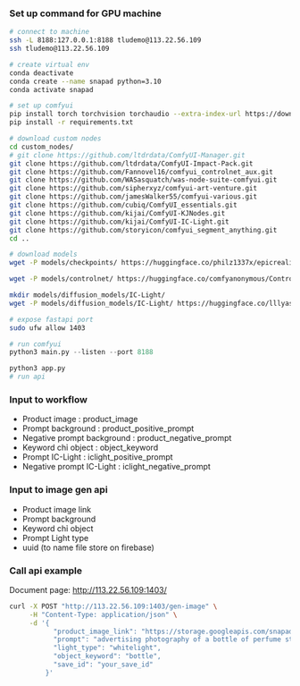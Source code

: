 ### **Set up command for GPU machine**
```bash
# connect to machine
ssh -L 8188:127.0.0.1:8188 tludemo@113.22.56.109
ssh tludemo@113.22.56.109

# create virtual env
conda deactivate
conda create --name snapad python=3.10
conda activate snapad

# set up comfyui
pip install torch torchvision torchaudio --extra-index-url https://download.pytorch.org/whl/cu121
pip install -r requirements.txt

# download custom nodes
cd custom_nodes/
# git clone https://github.com/ltdrdata/ComfyUI-Manager.git
git clone https://github.com/ltdrdata/ComfyUI-Impact-Pack.git
git clone https://github.com/Fannovel16/comfyui_controlnet_aux.git
git clone https://github.com/WASasquatch/was-node-suite-comfyui.git
git clone https://github.com/sipherxyz/comfyui-art-venture.git
git clone https://github.com/jamesWalker55/comfyui-various.git
git clone https://github.com/cubiq/ComfyUI_essentials.git
git clone https://github.com/kijai/ComfyUI-KJNodes.git
git clone https://github.com/kijai/ComfyUI-IC-Light.git
git clone https://github.com/storyicon/comfyui_segment_anything.git
cd ..

# download models
wget -P models/checkpoints/ https://huggingface.co/philz1337x/epicrealism/resolve/f22dc0ceeed8bd6d64a90b1e684ecd887aa37b40/epicrealism_naturalSinRC1VAE.safetensors

wget -P models/controlnet/ https://huggingface.co/comfyanonymous/ControlNet-v1-1_fp16_safetensors/resolve/main/control_v11f1p_sd15_depth_fp16.safetensors

mkdir models/diffusion_models/IC-Light/
wget -P models/diffusion_models/IC-Light/ https://huggingface.co/lllyasviel/ic-light/resolve/main/iclight_sd15_fc.safetensors

# expose fastapi port 
sudo ufw allow 1403
```

```python
# run comfyui
python3 main.py --listen --port 8188

python3 app.py
# run api

```

### **Input to workflow**
- Product image : product_image
- Prompt background : product_positive_prompt
- Negative prompt background : product_negative_prompt
- Keyword chỉ object : object_keyword
- Prompt IC-Light : iclight_positive_prompt
- Negative prompt IC-Light : iclight_negative_prompt

### **Input to image gen api**
- Product image link
- Prompt background
- Keyword chỉ object 
- Prompt Light type
- uuid (to name file store on firebase)


### **Call api example**
Document page: http://113.22.56.109:1403/

```bash
curl -X POST "http://113.22.56.109:1403/gen-image" \
     -H "Content-Type: application/json" \
     -d '{
           "product_image_link": "https://storage.googleapis.com/snapad-12102024.appspot.com/output/uploaded_image.jpg",
           "prompt": "advertising photography of a bottle of perfume standing on water",
           "light_type": "whitelight",
           "object_keyword": "bottle",
           "save_id": "your_save_id"
         }'
```